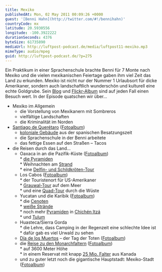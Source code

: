 ```yaml
---
title: Mexiko
publishedAt: Mon, 02 May 2011 00:09:26 +0000
guest: '[Benni Hahn](http://twitter.com/#!/bennihahn)'
countryCode: mx
latitude: 20.5930556
longitude: -100.3922222
durationSeconds: 4376
byteSize: 61735890
mediaUrl: http://luftpost-podcast.de/media/luftpost11-mexiko.mp3
mimeType: audio/mpeg
guid: http://luftpost-podcast.de/?p=275
---
```


Ein Praktikum in einer Sprachenschule brachte Benni für 7 Monte nach Mexiko und die vielen mexikanischen Feiertage gaben ihm viel Zeit das Land zu erkunden. Mexiko ist nicht nur der Nummer 1 Urlaubsort für dicke Amerikaner, sondern auch landschaftlich wunderschön und kulturell eine echte Goldgrube. Sein [Blog](http://bennihahn.com/mexiko/) und [Flickr-Album](http://www.flickr.com/photos/bennihahn/sets/) sind auf jeden Fall einen Besuch wert. In der Episode quatschen wir über...
* Mexiko im Allgemein  
   * die Vorstellung von Mexikanern mit Sombreros  
   * vielfältige Landschaften  
   * die Kriminalität im Norden
* [Santiago de Querétaro](http://bennihahn.com/mexiko/santiago-de-queretaro/) ([Fotoalbum](http://www.flickr.com/photos/bennihahn/sets/72157624688968412/))  
   * [koloniale Gebäude](http://farm5.static.flickr.com/4127/4977326441%5Fcc0f36ec6a%5Fb.jpg) aus der spanischen Besatzungszeit  
   * die Sprachenschule in der Benni arbeitete  
   * das fettige Essen auf den Straßen – Tacos
* die Reisen durch das Land...  
   * Oaxaca in an die Pazifik-Küste ([Fotoalbum](http://www.flickr.com/photos/bennihahn/sets/72157625604754953/))  
         * [die Pyramiden](http://farm6.static.flickr.com/5081/5316593007%5Fb7e5342f6d%5Fb.jpg)  
         * Weihnachten am [Strand](http://farm6.static.flickr.com/5249/5343645192%5Fbf64a34ddf%5Fb.jpg)  
         * eine [Delfin- und Schildkröten-Tour](http://farm6.static.flickr.com/5204/5336495519%5F22b6661061%5Fb.jpg)  
   * Los Cabos ([Fotoalbum](http://www.flickr.com/photos/bennihahn/sets/72157625969256136/))  
         * der Touristenort für US-Amerikaner  
         * [Grauwal-Tour](http://farm6.static.flickr.com/5097/5418738209%5Fdac7b04996%5Fb.jpg) auf dem Meer  
         * und eine [Quad-Tour](http://farm6.static.flickr.com/5015/5428070597%5F05229260ed%5Fb.jpg) durch die Wüste  
   * Yucatan und die Karibik ([Fotoalbum](http://www.flickr.com/photos/bennihahn/sets/72157625963130083/))  
         * die [Cenoten](http://www.mexiko-lexikon.de/mexiko/index.php?title=Cenote)  
         * [weiße Strände](http://farm6.static.flickr.com/5291/5461980920%5Fe5d5b0a068%5Fb.jpg)  
         * noch mehr [Pyramiden](http://farm6.static.flickr.com/5252/5459400346%5F95a88a8669%5Fb.jpg) in [Chichén Itzá](http://de.wikipedia.org/wiki/Chichén%5FItzá)  
         * und [Tulum](http://de.wikipedia.org/wiki/Tulum%5F%28Stadt%29)  
   * Huasteca/Sierra Gorda  
         * die Lehre, dass Camping in der Regenzeit eine schlechte Idee ist  
         * dafür gab es viel Urwald zu sehen  
   * [Día de los Muertos](http://www.individualreisen-mexiko.de/der-dia-de-los-muertos-steht-vor-der-tur.html) – der Tag der Toten ([Fotoalbum](http://www.flickr.com/photos/bennihahn/sets/72157625194293457/))  
   * die [Reise zu den Monarchfaltern](http://www.mexico-mio.de/mexiko-reisen/reisebausteine/schmetterlingstour.html) ([Fotoalbum](http://www.flickr.com/photos/bennihahn/sets/72157625778144581/with/5388739928/))  
         * auf 3600 Meter Höhe  
         * in einem Reservat mit knapp [25 Mio. Falter](http://farm6.static.flickr.com/5018/5388739928%5F68ca78cc7f%5Fb.jpg) aus Kanada  
   * und zu guter letzt noch die gigantische Hauptstadt: Mexiko-Stadt ([Fotoalbum](http://www.flickr.com/photos/bennihahn/sets/72157625886701233/))
